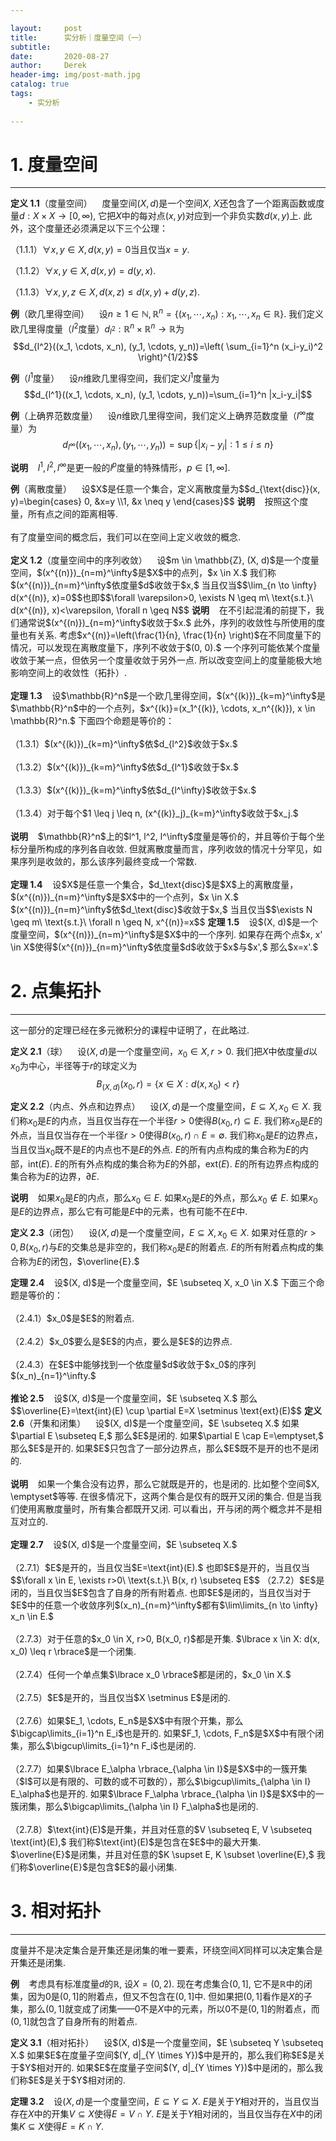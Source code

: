 ```yaml
---

layout:     post
title:      实分析｜度量空间（一）
subtitle:   
date:       2020-08-27
author:     Derek
header-img: img/post-math.jpg
catalog: true
tags:
    - 实分析
    
---
```


# 1. 度量空间
***

**定义 1.1**（度量空间）&nbsp;&nbsp;&nbsp; 度量空间$(X, d)$是一个空间$X,$ $X$还包含了一个距离函数或度量$d: X \times X \to [0, \infty),$ 它把$X$中的每对点$(x, y)$对应到一个非负实数$d(x, y)$上. 此外，这个度量还必须满足以下三个公理：

（1.1.1）$\forall x, y \in X, d(x, y)=0$当且仅当$x=y.$

（1.1.2）$\forall x, y \in X, d(x, y)=d(y, x).$

（1.1.3）$\forall x, y, z \in X, d(x, z) \leq d(x, y)+d(y, z).$

**例**（欧几里得空间）&nbsp;&nbsp;&nbsp; 设$n \geq 1 \in \mathbb{N}, \mathbb{R}^n=\lbrace (x_1, \cdots, x_n): x_1, \cdots, x_n \in \mathbb{R} \rbrace.$ 我们定义欧几里得度量（$l^2$度量）$d_{l^2}: \mathbb{R}^n \times \mathbb{R}^n \to \mathbb{R}$为$$d_{l^2}((x_1, \cdots, x_n), (y_1, \cdots, y_n))=\left( 
\sum_{i=1}^n (x_i-y_i)^2 \right)^{1/2}$$

**例**（$l^1$度量）&nbsp;&nbsp;&nbsp; 设$n$维欧几里得空间，我们定义$l^1$度量为$$d_{l^1}((x_1, \cdots, x_n), (y_1, \cdots, y_n))=\sum_{i=1}^n |x_i-y_i|$$

**例**（上确界范数度量）&nbsp;&nbsp;&nbsp; 设$n$维欧几里得空间，我们定义上确界范数度量（$l^\infty$度量）为$$d_{l^\infty}((x_1, \cdots, x_n), (y_1, \cdots, y_n))=\sup\lbrace |x_i-y_i|: 1 \leq i \leq n \rbrace$$

**说明**&nbsp;&nbsp;&nbsp; $l^1, l^2, l^\infty$是更一般的$l^p$度量的特殊情形，$p \in [1, \infty].$

<body>
<p>
<b>例</b>（离散度量）&nbsp;&nbsp;&nbsp; 设$X$是任意一个集合，定义离散度量为$$d_{\text{disc}}(x, y)=\begin{cases}
0, &x=y
\\1, &x \neq y
\end{cases}$$
<b>说明</b>&nbsp;&nbsp;&nbsp; 按照这个度量，所有点之间的距离相等.
<br>
<br>
有了度量空间的概念后，我们可以在空间上定义收敛的概念.
<br>
<br>
<b>定义 1.2</b>（度量空间中的序列收敛）&nbsp;&nbsp;&nbsp; 设$m \in \mathbb{Z}, (X, d)$是一个度量空间，$(x^{(n)})_{n=m}^\infty$是$X$中的点列，$x \in X.$ 我们称$(x^{(n)})_{n=m}^\infty$依度量$d$收敛于$x,$ 当且仅当$$\lim_{n \to \infty} d(x^{(n)}, x)=0$$也即$$\forall \varepsilon>0, \exists N \geq m\ \text{s.t.}\ d(x^{(n)}, x)<\varepsilon, \forall n \geq N$$
<b>说明</b>&nbsp;&nbsp;&nbsp; 在不引起混淆的前提下，我们通常说$(x^{(n)})_{n=m}^\infty$收敛于$x.$ 此外，序列的收敛性与所使用的度量也有关系. 考虑$x^{(n)}=\left(\frac{1}{n}, \frac{1}{n} \right)$在不同度量下的情况，可以发现在离散度量下，序列不收敛于$(0, 0).$ 一个序列可能依某个度量收敛于某一点，但依另一个度量收敛于另外一点. 所以改变空间上的度量能极大地影响空间上的收敛性（拓扑）.
<br>
<br>
<b>定理 1.3</b>&nbsp;&nbsp;&nbsp; 设$\mathbb{R}^n$是一个欧几里得空间，$(x^{(k)})_{k=m}^\infty$是$\mathbb{R}^n$中的一个点列，$x^{(k)}=(x_1^{(k)}, \cdots, x_n^{(k)}), x \in \mathbb{R}^n.$ 下面四个命题是等价的：
<br>
<br>
（1.3.1）$(x^{(k)})_{k=m}^\infty$依$d_{l^2}$收敛于$x.$
<br>
<br>
（1.3.2）$(x^{(k)})_{k=m}^\infty$依$d_{l^1}$收敛于$x.$
<br>
<br>
（1.3.3）$(x^{(k)})_{k=m}^\infty$依$d_{l^\infty}$收敛于$x.$
<br>
<br>
（1.3.4）对于每个$1 \leq j \leq n, (x^{(k)}_j)_{k=m}^\infty$收敛于$x_j.$
<br>
<br>
<b>说明</b>&nbsp;&nbsp;&nbsp; $\mathbb{R}^n$上的$l^1, l^2, l^\infty$度量是等价的，并且等价于每个坐标分量所构成的序列各自收敛. 但就离散度量而言，序列收敛的情况十分罕见，如果序列是收敛的，那么该序列最终变成一个常数.
<br>
<br>
<b>定理 1.4</b>&nbsp;&nbsp;&nbsp; 设$X$是任意一个集合，$d_\text{disc}$是$X$上的离散度量，$(x^{(n)})_{n=m}^\infty$是$X$中的一个点列，$x \in X.$ $(x^{(n)})_{n=m}^\infty$依$d_\text{disc}$收敛于$x,$ 当且仅当$$\exists N \geq m\ \text{s.t.}\ \forall n \geq N, x^{(n)}=x$$
<b>定理 1.5</b>&nbsp;&nbsp;&nbsp; 设$(X, d)$是一个度量空间，$(x^{(n)})_{n=m}^\infty$是$X$中的一个序列. 如果存在两个点$x, x' \in X$使得$(x^{(n)})_{n=m}^\infty$依度量$d$收敛于$x$与$x',$ 那么$x=x'.$
</p>
</body>

# 2. 点集拓扑
***

这一部分的定理已经在多元微积分的课程中证明了，在此略过.

**定义 2.1**（球）&nbsp;&nbsp;&nbsp; 设$(X, d)$是一个度量空间，$x_0 \in X, r>0.$ 我们把$X$中依度量$d$以$x_0$为中心，半径等于$r$的球定义为$$B_{(X, d)}(x_0, r)=\lbrace x \in X: d(x, x_0)<r \rbrace$$

**定义 2.2**（内点、外点和边界点）&nbsp;&nbsp;&nbsp; 设$(X, d)$是一个度量空间，$E \subseteq X, x_0 \in X.$ 我们称$x_0$是$E$的内点，当且仅当存在一个半径$r>0$使得$B(x_0, r) \subseteq E.$ 我们称$x_0$是$E$的外点，当且仅当存在一个半径$r>0$使得$B(x_0, r) \cap E =\emptyset.$ 我们称$x_0$是$E$的边界点，当且仅当$x_0$既不是$E$的内点也不是$E$的外点. $E$的所有内点构成的集合称为$E$的内部，$\text{int}(E).$ $E$的所有外点构成的集合称为$E$的外部，$\text{ext}(E).$ $E$的所有边界点构成的集合称为$E$的边界，$\partial E.$

**说明**&nbsp;&nbsp;&nbsp; 如果$x_0$是$E$的内点，那么$x_0 \in E.$ 如果$x_0$是$E$的外点，那么$x_0 \not\in E.$ 如果$x_0$是$E$的边界点，那么它有可能是$E$中的元素，也有可能不在$E$中.

**定义 2.3**（闭包）&nbsp;&nbsp;&nbsp; 设$(X, d)$是一个度量空间，$E \subseteq X, x_0 \in X.$ 如果对任意的$r>0, B(x_0, r)$与$E$的交集总是非空的，我们称$x_0$是$E$的附着点. $E$的所有附着点构成的集合称为$E$的闭包，$\overline{E}.$

<body>
<p>
<b>定理 2.4</b>&nbsp;&nbsp;&nbsp; 设$(X, d)$是一个度量空间，$E \subseteq X, x_0 \in X.$ 下面三个命题是等价的：
<br>
<br>
（2.4.1）$x_0$是$E$的附着点.
<br>
<br>
（2.4.2）$x_0$要么是$E$的内点，要么是$E$的边界点.
<br>
<br>
（2.4.3）在$E$中能够找到一个依度量$d$收敛于$x_0$的序列$(x_n)_{n=1}^\infty.$
<br>
<br>
<b>推论 2.5</b>&nbsp;&nbsp;&nbsp; 设$(X, d)$是一个度量空间，$E \subseteq X.$ 那么$$\overline{E}=\text{int}(E) \cup \partial E=X \setminus \text{ext}(E)$$
<b>定义 2.6</b>（开集和闭集）&nbsp;&nbsp;&nbsp; 设$(X, d)$是一个度量空间，$E \subseteq X.$ 如果$\partial E \subseteq E,$ 那么$E$是闭的. 如果$\partial E \cap E=\emptyset,$ 那么$E$是开的. 如果$E$只包含了一部分边界点，那么$E$既不是开的也不是闭的.
<br>
<br>
<b>说明</b>&nbsp;&nbsp;&nbsp; 如果一个集合没有边界，那么它就既是开的，也是闭的. 比如整个空间$X, \emptyset$等等. 在很多情况下，这两个集合是仅有的既开又闭的集合. 但是当我们使用离散度量时，所有集合都既开又闭. 可以看出，开与闭的两个概念并不是相互对立的.
<br>
<br>
<b>定理 2.7</b>&nbsp;&nbsp;&nbsp; 设$(X, d)$是一个度量空间，$E \subseteq X.$
<br>
<br>
（2.7.1）$E$是开的，当且仅当$E=\text{int}(E).$ 也即$E$是开的，当且仅当$$\forall x \in E, \exists r>0\ \text{s.t.}\ B(x, r) \subseteq E$$
（2.7.2）$E$是闭的，当且仅当$E$包含了自身的所有附着点. 也即$E$是闭的，当且仅当对于$E$中的任意一个收敛序列$(x_n)_{n=m}^\infty$都有$\lim\limits_{n \to \infty} x_n \in E.$
<br>
<br>
（2.7.3）对于任意的$x_0 \in X, r>0, B(x_0, r)$都是开集. $\lbrace x \in X: d(x, x_0) \leq r \rbrace$是一个闭集.
<br>
<br>
（2.7.4）任何一个单点集$\lbrace x_0 \rbrace$都是闭的，$x_0 \in X.$
<br>
<br>
（2.7.5）$E$是开的，当且仅当$X \setminus E$是闭的.
<br>
<br>
（2.7.6）如果$E_1, \cdots, E_n$是$X$中有限个开集，那么$\bigcap\limits_{i=1}^n E_i$也是开的. 如果$F_1, \cdots, F_n$是$X$中有限个闭集，那么$\bigcup\limits_{i=1}^n F_i$也是闭的.
<br>
<br>
（2.7.7）如果$\lbrace E_\alpha \rbrace_{\alpha \in I}$是$X$中的一簇开集（$I$可以是有限的、可数的或不可数的），那么$\bigcup\limits_{\alpha \in I} E_\alpha$也是开的. 如果$\lbrace F_\alpha \rbrace_{\alpha \in I}$是$X$中的一簇闭集，那么$\bigcap\limits_{\alpha \in I} F_\alpha$也是闭的.
<br>
<br>
（2.7.8）$\text{int}(E)$是开集，并且对任意的$V \subseteq E, V \subseteq \text{int}(E),$ 我们称$\text{int}(E)$是包含在$E$中的最大开集. $\overline{E}$是闭集，并且对任意的$K \supset E, K \subset \overline{E},$ 我们称$\overline{E}$是包含$E$的最小闭集.
</p>
</body>

# 3. 相对拓扑
***

度量并不是决定集合是开集还是闭集的唯一要素，环绕空间$X$同样可以决定集合是开集还是闭集.

**例**&nbsp;&nbsp;&nbsp; 考虑具有标准度量$d$的$\mathbb{R},$ 设$X=(0, 2).$ 现在考虑集合$(0, 1],$ 它不是$\mathbb{R}$中的闭集，因为$0$是$(0, 1]$的附着点，但又不包含在$(0, 1]$中. 但如果把$(0, 1]$看作是$X$的子集，那么$(0, 1]$就变成了闭集——$0$不是$X$中的元素，所以$0$不是$(0, 1]$的附着点，而$(0, 1]$就包含了自身所有的附着点.

<body>
<p>
<b>定义 3.1</b>（相对拓扑）&nbsp;&nbsp;&nbsp; 设$(X, d)$是一个度量空间，$E \subseteq Y \subseteq X.$ 如果$E$在度量子空间$(Y, d|_{Y \times Y})$中是开的，那么我们称$E$是关于$Y$相对开的. 如果$E$在度量子空间$(Y, d|_{Y \times Y})$中是闭的，那么我们称$E$是关于$Y$相对闭的.
</p>
</body>

**定理 3.2**&nbsp;&nbsp;&nbsp; 设$(X, d)$是一个度量空间，$E \subseteq Y \subseteq X.$ $E$是关于$Y$相对开的，当且仅当存在$X$中的开集$V \subseteq X$使得$E=V \cap Y.$ $E$是关于$Y$相对闭的，当且仅当存在$X$中的闭集$K \subseteq X$使得$E=K \cap Y.$